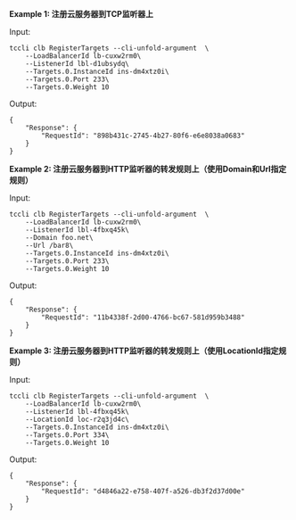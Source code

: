**Example 1: 注册云服务器到TCP监听器上**



Input: 

```
tccli clb RegisterTargets --cli-unfold-argument  \
    --LoadBalancerId lb-cuxw2rm0\
    --ListenerId lbl-d1ubsydq\
    --Targets.0.InstanceId ins-dm4xtz0i\
    --Targets.0.Port 233\
    --Targets.0.Weight 10
```

Output: 
```
{
    "Response": {
        "RequestId": "898b431c-2745-4b27-80f6-e6e8038a0683"
    }
}
```

**Example 2: 注册云服务器到HTTP监听器的转发规则上（使用Domain和Url指定规则）**



Input: 

```
tccli clb RegisterTargets --cli-unfold-argument  \
    --LoadBalancerId lb-cuxw2rm0\
    --ListenerId lbl-4fbxq45k\
    --Domain foo.net\
    --Url /bar8\
    --Targets.0.InstanceId ins-dm4xtz0i\
    --Targets.0.Port 233\
    --Targets.0.Weight 10
```

Output: 
```
{
    "Response": {
        "RequestId": "11b4338f-2d00-4766-bc67-581d959b3488"
    }
}
```

**Example 3: 注册云服务器到HTTP监听器的转发规则上（使用LocationId指定规则）**



Input: 

```
tccli clb RegisterTargets --cli-unfold-argument  \
    --LoadBalancerId lb-cuxw2rm0\
    --ListenerId lbl-4fbxq45k\
    --LocationId loc-r2q3jd4c\
    --Targets.0.InstanceId ins-dm4xtz0i\
    --Targets.0.Port 334\
    --Targets.0.Weight 10
```

Output: 
```
{
    "Response": {
        "RequestId": "d4846a22-e758-407f-a526-db3f2d37d00e"
    }
}
```

